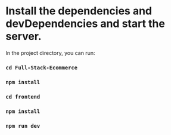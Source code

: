 # Install the dependencies and devDependencies and start the server.


In the project directory, you can run:
### `cd Full-Stack-Ecommerce`
### `npm install` 
### `cd frontend` 
### `npm install`
### `npm run dev` 
